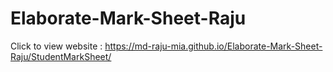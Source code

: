 # Elaborate-Mark-Sheet-Raju

Click to view website : https://md-raju-mia.github.io/Elaborate-Mark-Sheet-Raju/StudentMarkSheet/
